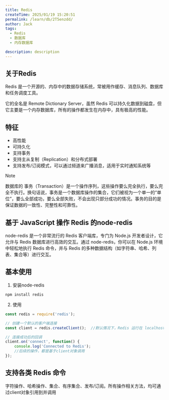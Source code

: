 ```yaml
---
title: Redis
createTime: 2025/01/19 15:20:51
permalink: /learn/db/2T5enzdd/
author: Jack
tags:
  - Redis
  - 数据库
  - 内存数据库

description: description
---
```


## 关于Redis

Redis 是一个开源的、内存中的数据存储系统，常被用作缓存、消息队列、数据库和任务调度工具。

它的全名是 Remote Dictionary Server，虽然 Redis 可以持久化数据到磁盘，但它主要是一个内存数据库，所有的操作都发生在内存中，具有极高的性能。

## 特征

- 高性能
- 可持久化
- 支持事务
- 支持主从复制（Replication）和分布式部署
- 支持发布/订阅模式，可以通过频道来广播消息，适用于实时通知系统等

>[!NOTE]
>数据库的 事务（Transaction）是一个操作序列，这些操作要么完全执行，要么完全不执行。换句话说，事务是一个数据库操作的集合，它们被视为一个单一的“单位”，要么全部成功，要么全部失败，不会出现只部分成功的情况。事务的目的是保证数据的一致性、完整性和可靠性。

## 基于 JavaScript 操作 Redis 的node-redis

node-redis 是一个非常流行的 Redis 客户端库，专门为 Node.js 开发者设计，它允许与 Redis 数据库进行高效的交互。通过 node-redis，你可以在 Node.js 环境中轻松地执行 Redis 命令，并与 Redis 的多种数据结构（如字符串、哈希、列表、集合等）进行交互。


## 基本使用

1. 安装node-redis
```Shell
npm install redis
```

2. 使用
```Javascript
const redis = require('redis');

// 创建一个默认的客户端连接
const client = redis.createClient();  //默认情况下，Redis 运行在 localhost:6379 上

// 连接成功后的回调
client.on('connect', function() {
    console.log('Connected to Redis');
    //后续的操作，都是基于client对象调用
});

```

## 支持各类 Redis 命令

字符操作、哈希操作、集合、有序集合、发布/订阅。所有操作相关方法，均可通过client对象引用到并调用



